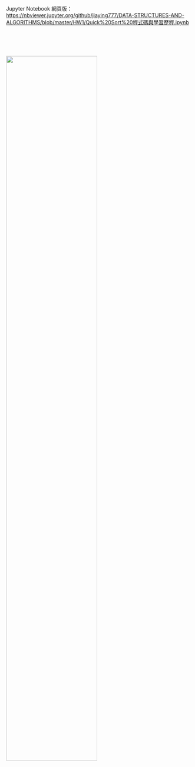 Jupyter Notebook 網頁版：
https://nbviewer.jupyter.org/github/jiaying777/DATA-STRUCTURES-AND-ALGORITHMS/blob/master/HW1/Quick%20Sort%20程式碼與學習歷程.ipynb
<br/><br/><br/><br/><br/>

<img src="https://github.com/jiaying777/DATA-STRUCTURES-AND-ALGORITHMS/blob/master/圖/Quick%20Sort%20Demo.jpg" width="70%" >

